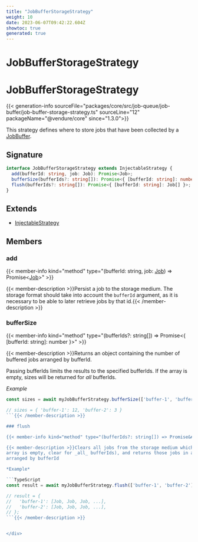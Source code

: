 ```yaml
---
title: "JobBufferStorageStrategy"
weight: 10
date: 2023-06-07T09:42:22.604Z
showtoc: true
generated: true
---
```

<!-- This file was generated from the Vendure source. Do not modify. Instead, re-run the "docs:build" script -->

# JobBufferStorageStrategy
<div class="symbol">


# JobBufferStorageStrategy

{{< generation-info sourceFile="packages/core/src/job-queue/job-buffer/job-buffer-storage-strategy.ts" sourceLine="12" packageName="@vendure/core" since="1.3.0">}}

This strategy defines where to store jobs that have been collected by a
<a href='/typescript-api/job-queue/job-buffer#jobbuffer'>JobBuffer</a>.

## Signature

```TypeScript
interface JobBufferStorageStrategy extends InjectableStrategy {
  add(bufferId: string, job: Job): Promise<Job>;
  bufferSize(bufferIds?: string[]): Promise<{ [bufferId: string]: number }>;
  flush(bufferIds?: string[]): Promise<{ [bufferId: string]: Job[] }>;
}
```
## Extends

 * <a href='/typescript-api/common/injectable-strategy#injectablestrategy'>InjectableStrategy</a>


## Members

### add

{{< member-info kind="method" type="(bufferId: string, job: <a href='/typescript-api/job-queue/job#job'>Job</a>) => Promise&#60;<a href='/typescript-api/job-queue/job#job'>Job</a>&#62;"  >}}

{{< member-description >}}Persist a job to the storage medium. The storage format should
take into account the `bufferId` argument, as it is necessary to be
able to later retrieve jobs by that id.{{< /member-description >}}

### bufferSize

{{< member-info kind="method" type="(bufferIds?: string[]) => Promise&#60;{ [bufferId: string]: number }&#62;"  >}}

{{< member-description >}}Returns an object containing the number of buffered jobs arranged by bufferId.

Passing bufferIds limits the results to the specified bufferIds.
If the array is empty, sizes will be returned for _all_ bufferIds.

*Example*

```TypeScript
const sizes = await myJobBufferStrategy.bufferSize(['buffer-1', 'buffer-2']);

// sizes = { 'buffer-1': 12, 'buffer-2': 3 }
```{{< /member-description >}}

### flush

{{< member-info kind="method" type="(bufferIds?: string[]) => Promise&#60;{ [bufferId: string]: <a href='/typescript-api/job-queue/job#job'>Job</a>[] }&#62;"  >}}

{{< member-description >}}Clears all jobs from the storage medium which match the specified bufferIds (if the
array is empty, clear for _all_ bufferIds), and returns those jobs in an object
arranged by bufferId

*Example*

```TypeScript
const result = await myJobBufferStrategy.flush(['buffer-1', 'buffer-2']);

// result = {
//   'buffer-1': [Job, Job, Job, ...],
//   'buffer-2': [Job, Job, Job, ...],
// };
```{{< /member-description >}}


</div>
